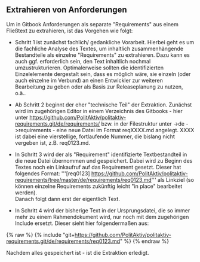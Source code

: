 
## Extrahieren von Anforderungen

Um in Gitbook Anforderungen als separate "Requirements" aus einem Fließtext zu extrahieren, ist das Vorgehen wie folgt:

* Schritt 1 ist zunächst fachlich/ gedankliche Vorarbeit. 
Hierbei geht es um die fachliche Analyse des Textes, um inhaltlich zusammenhängende Bestandteile als einzelne "Requirements" zu extrahieren.
Dazu kann es auch ggf. erforderlich sein, den Text inhaltlich nochmal umzustrukturieren. Optimalerweise sollten die identifizierten Einzelelemente dergestalt sein, dass es möglich wäre, sie einzeln (oder auch einzelne im Verbund) an einen Entwickler zur weiteren Bearbeitung zu geben oder als Basis zur Releaseplanung zu nutzen, o.ä..

* Ab Schritt 2 beginnt der eher "technische Teil" der Extraktion. 
Zunächst wird im zugehörigen Editor in einem Verzeichnis des Gitbooks - hier unter https://github.com/PolitAktiv/politaktiv-requirements.git/de/requirements/ bzw. in der Filestruktur 
unter ->de ->requirements - eine neue Datei im Format reqXXXX.md angelegt. XXXX ist dabei eine vierstellige, fortlaufende Nummer, die bislang nicht vergeben ist, z.B. req0123.md.

* In Schritt 3 wird der als "Requirement" identifizierte Textbestandteil in die neue Datei übernommen und gespeichert.
Dabei wird zu Beginn des Textes noch ein Linkaufruf auf das Requirement gesetzt. Dieser hat folgendes Format: 
'''[req0123] https://github.com/PolitAktiv/politaktiv-requirements/tree/master/de/requirements/req0123.md''' als Linkziel (so können einzelne Requirements zukünftig leicht "in place" bearbeitet werden).  
Danach folgt dann erst der eigentlich Text.

* In Schritt 4 wird der bisherige Text in der Ursprungsdatei, die so immer mehr zu einem Rahmendokument wird, nur noch mit dem zugehörigen Include ersetzt.
Dieser sieht hier folgendermaßen aus: 

{% raw %}
{% include "git+https://github.com/PolitAktiv/politaktiv-requirements.git/de/requirements/req0123.md" %}
{% endraw %}

Nachdem alles gespeichert ist - ist die Extraktion erledigt.